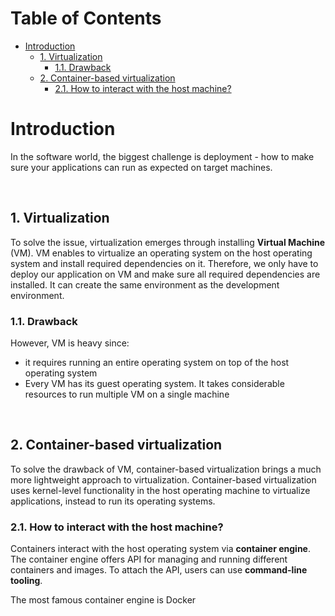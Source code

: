 <!-- omit in toc -->
# Table of Contents
- [Introduction](#introduction)
  - [1. Virtualization](#1-virtualization)
    - [1.1. Drawback](#11-drawback)
  - [2. Container-based virtualization](#2-container-based-virtualization)
    - [2.1. How to interact with the host machine?](#21-how-to-interact-with-the-host-machine)


# Introduction

In the software world, the biggest challenge is deployment - how to make sure your applications can run as expected on target machines. 

<br />

## 1. Virtualization
To solve the issue, virtualization emerges through installing **Virtual Machine** (VM). VM enables to virtualize an operating system on the host operating system and install required dependencies on it. Therefore, we only have to deploy our application on VM and make sure all required dependencies are installed. It can create the same environment as the development environment.

### 1.1. Drawback
However, VM is heavy since:
* it requires running an entire operating system on top of the host operating system
* Every VM has its guest operating system. It takes considerable resources to run multiple VM on a single machine
  
<br />

## 2. Container-based virtualization
To solve the drawback of VM, container-based virtualization brings a much more lightweight approach to virtualization. Container-based virtualization uses kernel-level functionality in the host operating machine to virtualize applications, instead to run its operating systems. 

### 2.1. How to interact with the host machine?

Containers interact with the host operating system via **container engine**. The container engine offers API for managing and running different containers and images. To attach the API, users can use **command-line tooling**. <br />

The most famous container engine is Docker



